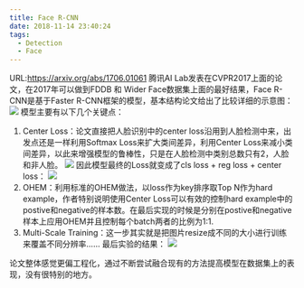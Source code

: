 ```yaml
---
title: Face R-CNN
date: 2018-11-14 23:40:24
tags:
  - Detection
  - Face
---
```

URL:https://arxiv.org/abs/1706.01061
腾讯AI Lab发表在CVPR2017上面的论文，在2017年可以做到FDDB 和 Wider Face数据集上面的最好结果，Face R-CNN是基于Faster R-CNN框架的模型，基本结构论文给出了比较详细的示意图：
![](Face-R-CNN-image002.png)
模型主要有以下几个关键点：
1.  Center Loss：论文直接把人脸识别中的center loss沿用到人脸检测中来，出发点还是一样利用Softmax Loss来扩大类间差异，利用Center Loss来减小类间差异，以此来增强模型的鲁棒性，只是在人脸检测中类别总数只有2，人脸和非人脸。
![](Face-R-CNN-image003.png)
因此模型最终的Loss就变成了cls loss + reg loss + center loss：
![](Face-R-CNN-image004.png)
2.  OHEM：利用标准的OHEM做法，以loss作为key排序取Top N作为hard example，作者特别说明使用Center Loss可以有效的控制hard example中的postive和negative的样本数。在最后实现的时候是分别在postive和negative样本上应用OHEM并且控制每个batch两者的比例为1:1.
3.  Multi-Scale Training：这一步其实就是把图片resize成不同的大小进行训练来覆盖不同分辨率……
最后实验的结果：
![](Face-R-CNN-image005.png)

论文整体感觉更偏工程化，通过不断尝试融合现有的方法提高模型在数据集上的表现，没有很特别的地方。
